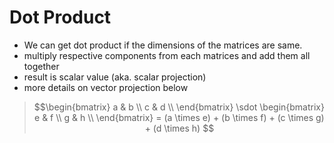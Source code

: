 # Dot Product

* We can get dot product if the dimensions of the matrices are same.
* multiply respective components from each matrices and add them all together
* result is scalar value (aka. scalar projection)
* more details on vector projection below

> $$\begin{bmatrix} a & b \\ c & d \\ \end{bmatrix} \sdot \begin{bmatrix} e & f \\ g & h \\ \end{bmatrix} = (a \times e) + (b \times f) + (c \times g) + (d \times h) $$